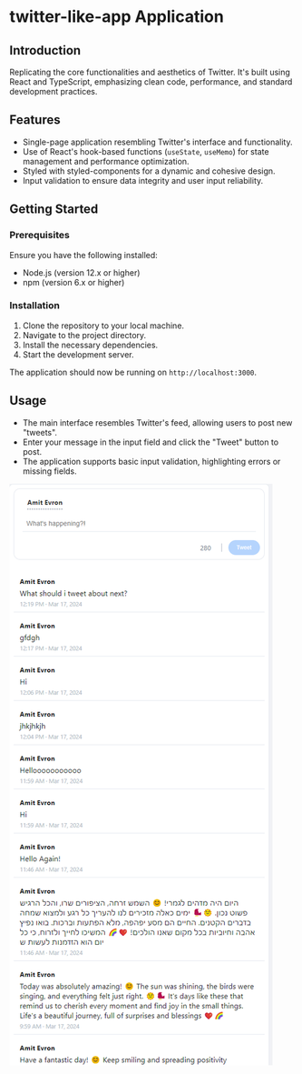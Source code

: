 # twitter-like-app Application

## Introduction
Replicating the core functionalities and aesthetics of Twitter. It's built using React and TypeScript, emphasizing clean code, performance, and standard development practices.

## Features
- Single-page application resembling Twitter's interface and functionality.
- Use of React's hook-based functions (`useState`, `useMemo`) for state management and performance optimization.
- Styled with styled-components for a dynamic and cohesive design.
- Input validation to ensure data integrity and user input reliability.

## Getting Started

### Prerequisites
Ensure you have the following installed:
- Node.js (version 12.x or higher)
- npm (version 6.x or higher)

### Installation
1. Clone the repository to your local machine.
2. Navigate to the project directory.
3. Install the necessary dependencies.
4. Start the development server.

The application should now be running on `http://localhost:3000`.

## Usage
- The main interface resembles Twitter's feed, allowing users to post new "tweets".
- Enter your message in the input field and click the "Tweet" button to post.
- The application supports basic input validation, highlighting errors or missing fields.

![Screenshot of Application](/src/images/Screenshot.png "Application Screenshot")


